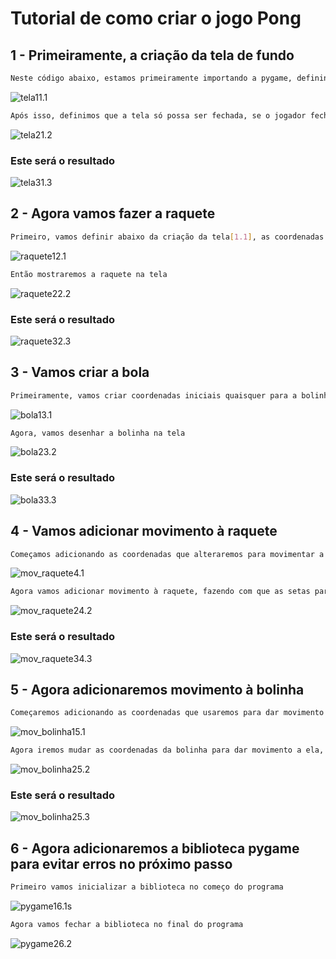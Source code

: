 # Tutorial de como criar o jogo Pong

## 1 - Primeiramente, a criação da tela de fundo

```bash
Neste código abaixo, estamos primeiramente importando a pygame, definindo as cores, para então criar a tela com tamanho e nome
```
![tela1](./imagens/imagens_pong/tela1_codigo.png)1.1

```bash
Após isso, definimos que a tela só possa ser fechada, se o jogador fechar o programa
```
![tela2](./imagens/imagens_pong/tela2_codigo.png)1.2

### Este será o resultado
![tela3](./imagens/imagens_pong/tela_imagem.png)1.3

## 2 - Agora vamos fazer a raquete

```bash
Primeiro, vamos definir abaixo da criação da tela[1.1], as coordenadas da raquete com "rect", criar a raquete e já definir que ela não pode sair da tela
```
![raquete1](./imagens/imagens_pong/raquete1_codigo.png)2.1

```bash
Então mostraremos a raquete na tela
```
![raquete2](./imagens/imagens_pong/raquete2_codigo.png)2.2

### Este será o resultado
![raquete3](./imagens/imagens_pong/raquete_imagem.png)2.3

## 3 - Vamos criar a bola

```bash
Primeiramente, vamos criar coordenadas iniciais quaisquer para a bolinha
```
![bola1](./imagens/imagens_pong/bola1_codigo.png)3.1

```bash
Agora, vamos desenhar a bolinha na tela
```
![bola2](./imagens/imagens_pong/bola2_codigo.png)3.2

### Este será o resultado
![bola3](./imagens/imagens_pong/bola_imagem.png)3.3

## 4 - Vamos adicionar movimento à raquete

```bash
Começamos adicionando as coordenadas que alteraremos para movimentar a raquete
```
![mov_raquete](./imagens/imagens_pong/mov_raquete_2_codigo.png)4.1
 
 ```bash
Agora vamos adicionar movimento à raquete, fazendo com que as setas para direita e esquerda controlem a raquete
```
![mov_raquete2](./imagens/imagens_pong/mov_raquete_1_codigo.png)4.2

### Este será o resultado
![mov_raquete3](./imagens/imagens_pong/mov_raquete.png)4.3

## 5 - Agora adicionaremos movimento à bolinha

```bash
Começaremos adicionando as coordenadas que usaremos para dar movimento à bolinha
`````

![mov_bolinha1](./imagens/imagens_pong/mov_bola2_codigo.png)5.1

```bash
Agora iremos mudar as coordenadas da bolinha para dar movimento a ela, já estabelecendo os limites da tela
````

![mov_bolinha2](./imagens/imagens_pong/mov_bola1_codigo.png)5.2

### Este será o resultado
![mov_bolinha2](./imagens/imagens_pong/mov_bola_imagem.png)5.3


## 6 - Agora adicionaremos a biblioteca pygame para evitar erros no próximo passo

```bash
Primeiro vamos inicializar a biblioteca no começo do programa
````
![pygame1](./imagens/imagens_pong/pygame1.png)6.1s

```bash
Agora vamos fechar a biblioteca no final do programa
````
![pygame2](./imagens/imagens_pong/pygame2.png)6.2
